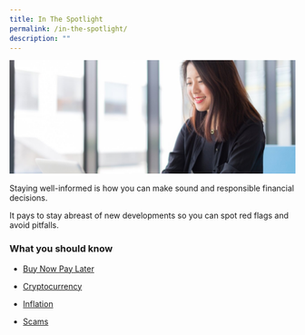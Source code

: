 ```yaml
---
title: In The Spotlight
permalink: /in-the-spotlight/
description: ""
---
```

![In the Spotlight](/images/In%20The%20Spotlight/in%20the%20spotlight%20landing%20pic.jfif)

Staying well-informed is how you can make sound and responsible financial decisions. 

It pays to stay abreast of new developments so you can spot red flags and avoid pitfalls.

### What you should know

* [Buy Now Pay Later](/3-traps-to-avoid-when-you-go-shopping/)

* [Cryptocurrency](/risks-of-cryptocurrencies-initial-coin-offerings-and-other-digital-tokens/)

* [Inflation](/what-is-inflation/)

* [Scams](/4-tips-to-stay-safe-when-using-e-payments/)